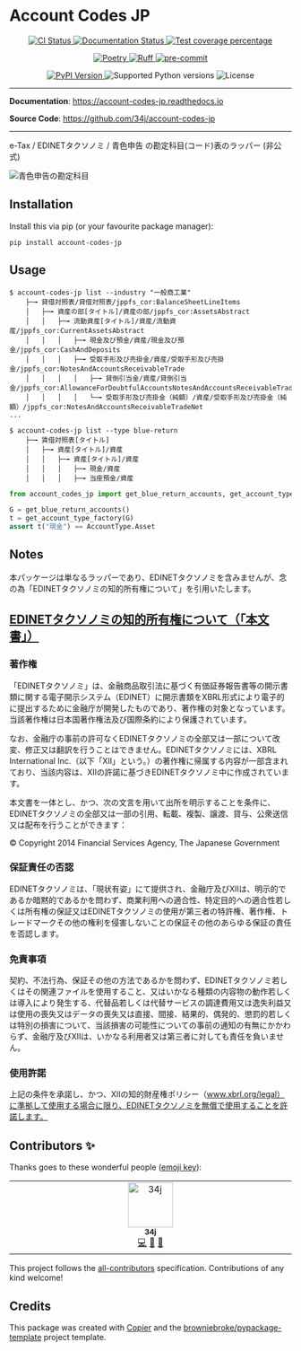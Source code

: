 # Account Codes JP

<p align="center">
  <a href="https://github.com/34j/account-codes-jp/actions/workflows/ci.yml?query=branch%3Amain">
    <img src="https://img.shields.io/github/actions/workflow/status/34j/account-codes-jp/ci.yml?branch=main&label=CI&logo=github&style=flat-square" alt="CI Status" >
  </a>
  <a href="https://account-codes-jp.readthedocs.io">
    <img src="https://img.shields.io/readthedocs/account-codes-jp.svg?logo=read-the-docs&logoColor=fff&style=flat-square" alt="Documentation Status">
  </a>
  <a href="https://codecov.io/gh/34j/account-codes-jp">
    <img src="https://img.shields.io/codecov/c/github/34j/account-codes-jp.svg?logo=codecov&logoColor=fff&style=flat-square" alt="Test coverage percentage">
  </a>
</p>
<p align="center">
  <a href="https://python-poetry.org/">
    <img src="https://img.shields.io/endpoint?url=https://python-poetry.org/badge/v0.json" alt="Poetry">
  </a>
  <a href="https://github.com/astral-sh/ruff">
    <img src="https://img.shields.io/endpoint?url=https://raw.githubusercontent.com/astral-sh/ruff/main/assets/badge/v2.json" alt="Ruff">
  </a>
  <a href="https://github.com/pre-commit/pre-commit">
    <img src="https://img.shields.io/badge/pre--commit-enabled-brightgreen?logo=pre-commit&logoColor=white&style=flat-square" alt="pre-commit">
  </a>
</p>
<p align="center">
  <a href="https://pypi.org/project/account-codes-jp/">
    <img src="https://img.shields.io/pypi/v/account-codes-jp.svg?logo=python&logoColor=fff&style=flat-square" alt="PyPI Version">
  </a>
  <img src="https://img.shields.io/pypi/pyversions/account-codes-jp.svg?style=flat-square&logo=python&amp;logoColor=fff" alt="Supported Python versions">
  <img src="https://img.shields.io/pypi/l/account-codes-jp.svg?style=flat-square" alt="License">
</p>

---

**Documentation**: <a href="https://account-codes-jp.readthedocs.io" target="_blank">https://account-codes-jp.readthedocs.io </a>

**Source Code**: <a href="https://github.com/34j/account-codes-jp" target="_blank">https://github.com/34j/account-codes-jp </a>

---

e-Tax / EDINETタクソノミ / 青色申告 の勘定科目(コード)表のラッパー (非公式)

![青色申告の勘定科目](./blue-return.png)

## Installation

Install this via pip (or your favourite package manager):

`pip install account-codes-jp`

## Usage

```shell
$ account-codes-jp list --industry "一般商工業"
    ├─╼ 貸借対照表/貸借対照表/jppfs_cor:BalanceSheetLineItems
    │   ├─╼ 資産の部[タイトル]/資産の部/jppfs_cor:AssetsAbstract
    │   │   ├─╼ 流動資産[タイトル]/資産/流動資産/jppfs_cor:CurrentAssetsAbstract
    │   │   │   ├─╼ 現金及び預金/資産/現金及び預金/jppfs_cor:CashAndDeposits
    │   │   │   ├─╼ 受取手形及び売掛金/資産/受取手形及び売掛金/jppfs_cor:NotesAndAccountsReceivableTrade
    │   │   │   │   ├─╼ 貸倒引当金/資産/貸倒引当金/jppfs_cor:AllowanceForDoubtfulAccountsNotesAndAccountsReceivableTrade
    │   │   │   │   └─╼ 受取手形及び売掛金（純額）/資産/受取手形及び売掛金（純額）/jppfs_cor:NotesAndAccountsReceivableTradeNet
...
```

```shell
$ account-codes-jp list --type blue-return
    ├─╼ 賃借対照表[タイトル]
    │   ├─╼ 資産[タイトル]/資産
    │   │   ├─╼ 資産[タイトル]/資産
    │   │   │   ├─╼ 現金/資産
    │   │   │   ├─╼ 当座預金/資産
```

```python
from account_codes_jp import get_blue_return_accounts, get_account_type_factory, AccountType

G = get_blue_return_accounts()
t = get_account_type_factory(G)
assert t("現金") == AccountType.Asset
```

## Notes

本パッケージは単なるラッパーであり、EDINETタクソノミを含みませんが、念の為「EDINETタクソノミの知的所有権について」を引用いたします。

## [EDINETタクソノミの知的所有権について（「本文書」）](https://www.fsa.go.jp/search/EDINET_Taxonomy_Legal_Statement.html)

### 著作権

「EDINETタクソノミ」は、金融商品取引法に基づく有価証券報告書等の開示書類に関する電子開示システム（EDINET）に開示書類をXBRL形式により電子的に提出するために金融庁が開発したものであり、著作権の対象となっています。当該著作権は日本国著作権法及び国際条約により保護されています。

なお、金融庁の事前の許可なくEDINETタクソノミの全部又は一部について改変、修正又は翻訳を行うことはできません。EDINETタクソノミには、XBRL International Inc.（以下「XII」という。）の著作権に帰属する内容が一部含まれており、当該内容は、XIIの許諾に基づきEDINETタクソノミ中に作成されています。

本文書を一体とし、かつ、次の文言を用いて出所を明示することを条件に、EDINETタクソノミの全部又は一部の引用、転載、複製、譲渡、貸与、公衆送信又は配布を行うことができます：

© Copyright 2014 Financial Services Agency, The Japanese Government

### 保証責任の否認

EDINETタクソノミは、「現状有姿」にて提供され、金融庁及びXIIは、明示的であるか暗黙的であるかを問わず、商業利用への適合性、特定目的への適合性若しくは所有権の保証又はEDINETタクソノミの使用が第三者の特許権、著作権、トレードマークその他の権利を侵害しないことの保証その他のあらゆる保証の責任を否認します。

### 免責事項

契約、不法行為、保証その他の方法であるかを問わず、EDINETタクソノミ若しくはその関連ファイルを使用すること、又はいかなる種類の内容物の動作若しくは導入により発生する、代替品若しくは代替サービスの調達費用又は逸失利益又は使用の喪失又はデータの喪失又は直接、間接、結果的、偶発的、懲罰的若しくは特別の損害について、当該損害の可能性についての事前の通知の有無にかかわらず、金融庁及びXIIは、いかなる利用者又は第三者に対しても責任を負いません。

### 使用許諾

上記の条件を承諾し、かつ、XIIの知的財産権ポリシー（www.xbrl.org/legal）に準拠して使用する場合に限り、EDINETタクソノミを無償で使用することを許諾します。

## Contributors ✨

Thanks goes to these wonderful people ([emoji key](https://allcontributors.org/docs/en/emoji-key)):

<!-- prettier-ignore-start -->
<!-- ALL-CONTRIBUTORS-LIST:START - Do not remove or modify this section -->
<!-- prettier-ignore-start -->
<!-- markdownlint-disable -->
<table>
  <tbody>
    <tr>
      <td align="center" valign="top" width="14.28%"><a href="https://github.com/34j"><img src="https://avatars.githubusercontent.com/u/55338215?v=4?s=80" width="80px;" alt="34j"/><br /><sub><b>34j</b></sub></a><br /><a href="https://github.com/34j/account-codes-jp/commits?author=34j" title="Code">💻</a> <a href="#ideas-34j" title="Ideas, Planning, & Feedback">🤔</a> <a href="https://github.com/34j/account-codes-jp/commits?author=34j" title="Documentation">📖</a></td>
    </tr>
  </tbody>
</table>

<!-- markdownlint-restore -->
<!-- prettier-ignore-end -->

<!-- ALL-CONTRIBUTORS-LIST:END -->
<!-- prettier-ignore-end -->

This project follows the [all-contributors](https://github.com/all-contributors/all-contributors) specification. Contributions of any kind welcome!

## Credits

This package was created with
[Copier](https://copier.readthedocs.io/) and the
[browniebroke/pypackage-template](https://github.com/browniebroke/pypackage-template)
project template.
